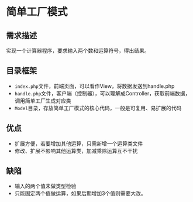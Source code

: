 # 简单工厂模式

## 需求描述

实现一个计算器程序，要求输入两个数和运算符号，得出结果。

## 目录框架

- `index.php`文件，前端页面，可以看作View，将数据发送到handle.php
- `handle.php`文件，客户端（控制器），可以理解成Controller，获取前端数据，调用简单工厂生成对应类
- `Model`目录，存放简单工厂模式的核心代码，一般是可复用、易扩展的代码

## 优点

- 扩展方便，若要增加其他运算，只需新增一个运算类文件
- 修改、扩展不影响其他运算类，加减乘除运算互不干扰

## 缺陷

- 输入的两个值未做类型检验
- 只能固定两个值做运算，如果后期增加3个值则需要大改。
